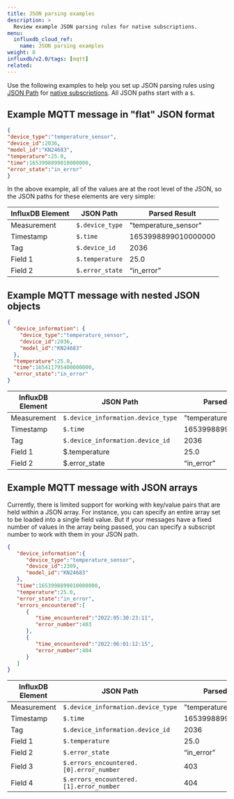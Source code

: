 ```yaml
---
title: JSON parsing examples
description: >
  Review example JSON parsing rules for native subscriptions.
menu:
  influxdb_cloud_ref:
    name: JSON parsing examples
weight: 8
influxdb/v2.0/tags: [mqtt]
related:
---
```


Use the following examples to help you set up JSON parsing rules using [JSON Path](https://jsonpath.com/) 
for [native subscriptions](/influxdb/cloud/write-data/no-code/native-subscriptions). All JSON paths start with a `$`.

## Example MQTT message in "flat" JSON format

```json
{
"device_type":"temperature_sensor",
"device_id":2036,
"model_id":"KN24683",
"temperature":25.0,
"time":1653998899010000000,
"error_state":"in_error"
}
```

 In the above example, all of the values are at the root level of the JSON, so the JSON paths for these elements are very simple:

|InfluxDB Element|JSON Path|Parsed Result|
|---|---|---|
|Measurement|`$.device_type`|"temperature_sensor"|
|Timestamp|`$.time`|1653998899010000000|
|Tag|`$.device_id`|2036|
|Field 1|`$.temperature`|25.0|
|Field 2|`$.error_state`|“in_error”|

## Example MQTT message with nested JSON objects 

```json
{
  "device_information": {
    "device_type":"temperature_sensor",
    "device_id":2036,
    "model_id":"KN24683"
  },
  "temperature":25.0,
  "time":165411795400000000,
  "error_state":"in_error"
}
```

|InfluxDB Element|JSON Path|Parsed Result|
|---|---|---|
|Measurement|`$.device_information.device_type`|"temperature_sensor"|
|Timestamp|`$.time`|1653998899010000000|
|Tag|`$.device_information.device_id`|2036|
|Field 1|$.temperature|25.0|
|Field 2|$.error_state|“in_error”|

## Example MQTT message with JSON arrays
Currently, there is limited support for working with key/value pairs that are held within 
a JSON array. For instance, you can specify an entire array set to be loaded into a single 
field value. But if your messages have a fixed number of values in the array being passed, you can specify 
a subscript number to work with them in your JSON path.


```json
{
   "device_information":{
      "device_type":"temperature_sensor",
      "device_id":2309,
      "model_id":"KN24683"
   },
   "time":1653998899010000000,
   "temperature":25.0,
   "error_state":"in_error",
   "errors_encountered":[
      {
         "time_encountered":"2022:05:30:23:11",
         "error_number":403
      },
      {
         "time_encountered":"2022:06:01:12:15",
         "error_number":404
      }
   ]
}
```

|InfluxDB Element|JSON Path|Parsed Result|
|---|---|---|
|Measurement|`$.device_information.device_type`|"temperature_sensor"|
|Timestamp|`$.time`|1653998899010000000|
|Tag|`$.device_information.device_id`|2036|
|Field 1|`$.temperature`|25.0|
|Field 2|`$.error_state`|“in_error”|
|Field 3|`$.errors_encountered.[0].error_number`|403|
|Field 4|`$.errors_encountered.[1].error_number`|404|
